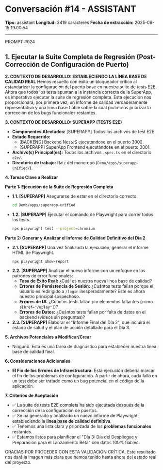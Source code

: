 # Conversación #14 - ASSISTANT

**Tipo:** assistant
**Longitud:** 3419 caracteres
**Fecha de extracción:** 2025-06-15 19:00:54

---

PROMPT #024
## 1. Ejecutar la Suite Completa de Regresión (Post-Corrección de Configuración de Puerto)

**2. CONTEXTO DE DESARROLLO: ESTABLECIENDO LA LÍNEA BASE DE CALIDAD REAL**
Hemos resuelto con éxito un bloqueador crítico al estandarizar la configuración del puerto base en nuestra suite de tests E2E. Ahora que todos los tests apuntan a la instancia correcta de la SuperApp, es imperativo ejecutar la suite de regresión completa. Esta ejecución nos proporcionará, por primera vez, un informe de calidad verdaderamente representativo y una línea base fiable sobre la cual podremos priorizar la corrección de los bugs funcionales restantes.

**3. CONTEXTO DE DESARROLLO: SUPERAPP (TESTS E2E)**
- **Componentes Afectados:** [SUPERAPP] Todos los archivos de test E2E.
- **Estado Requerido:**
    - [BACKEND] Backend NestJS ejecutándose en el puerto 3002.
    - [SUPERAPP] SuperApp Frontend ejecutándose en el puerto 3001.
- **Archivo(s) Principal(es):** Todos los archivos `.spec.ts` en el directorio `e2e/`.
- **Directorio de trabajo:** Raíz del monorepo (`Demo/apps/superapp-unified/`).

**4. Tareas Clave a Realizar**

**Parte 1: Ejecución de la Suite de Regresión Completa**
*   **1.1. [SUPERAPP]** Asegurarse de estar en el directorio correcto.
    ```bash
    cd Demo/apps/superapp-unified
    ```
*   **1.2. [SUPERAPP]** Ejecutar el comando de Playwright para correr todos los tests.
    ```bash
    npx playwright test --project=chromium
    ```

**Parte 2: Generar y Analizar el Informe de Calidad Definitivo del Día 2**
*   **2.1. [SUPERAPP]** Una vez finalizada la ejecución, generar el informe HTML de Playwright.
    ```bash
    npx playwright show-report
    ```
*   **2.2. [SUPERAPP]** Analizar el nuevo informe con un enfoque en los patrones de error funcionales:
    *   **Tasa de Éxito Real:** ¿Cuál es nuestra nueva línea base de calidad?
    *   **Errores de Persistencia de Sesión:** ¿Cuántos tests fallan porque el usuario es redirigido a `/login` inesperadamente? Este es ahora nuestro principal sospechoso.
    *   **Errores de UI:** ¿Cuántos tests fallan por elementos faltantes (como `a[href="/uplay"]`)?
    *   **Errores de Datos:** ¿Cuántos tests fallan por falta de datos en el backend (videos sin preguntas)?
*   **2.3. [SUPERAPP]** Elaborar el "Informe Final del Día 2", que incluirá el estado de salud y el plan de acción detallado para el Día 3.

**5. Archivos Potenciales a Modificar/Crear**
- Ninguno. Esta es una tarea de diagnóstico para establecer nuestra línea base de calidad final.

**6. Consideraciones Adicionales**
- **El Fin de los Errores de Infraestructura:** Esta ejecución debería marcar el fin de los problemas de configuración. A partir de ahora, cada fallo en un test debe ser tratado como un bug potencial en el código de la aplicación.

**7. Criterios de Aceptación**
- ✅ La suite de tests E2E completa ha sido ejecutada después de la corrección de la configuración de puertos.
- ✅ Se ha generado y analizado un nuevo informe de Playwright, estableciendo la **línea base de calidad definitiva**.
- ✅ Tenemos una lista clara y priorizada de los **problemas funcionales** restantes.
- ✅ Estamos listos para planificar el "Día 3: Día del Despliegue y Preparación para el Lanzamiento Beta" con datos 100% fiables.

GRACIAS POR PROCEDER CON ESTA VALIDACIÓN CRÍTICA. Este resultado nos dará la imagen más clara que hemos tenido hasta ahora del estado real del proyecto.